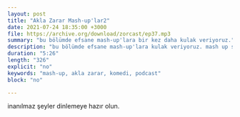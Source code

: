 ```yaml
---
layout: post
title: "Akla Zarar Mash-up'lar2"
date: 2021-07-24 18:35:00 +3000
file: https://archive.org/download/zorcast/ep37.mp3
summary: "bu bölümde efsane mash-up'lara bir kez daha kulak veriyoruz."
description: "bu bölümde efsane mash-up'lara kulak veriyoruz. mash up sanat mıdır? değilse nedir, çok gerekli birşey midir sorularına yanıt arıyoruz."
duration: "5:26" 
length: "326"
explicit: "no" 
keywords: "mash-up, akla zarar, komedi, podcast"
block: "no" 

---
```


inanılmaz şeyler dinlemeye hazır olun.